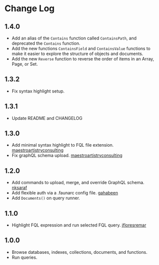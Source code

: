 # Change Log

## 1.4.0

* Add an alias of the `Contains` function called `ContainsPath`, and deprecated the `Contains` function.
* Add the new functions `ContainsField` and `ContainsValue` functions to make it easier to explore the structure of objects and documents.
* Add the new `Reverse` function to reverse the order of items in an Array, Page, or Set.

## 1.3.2

* Fix syntax highlight setup.

## 1.3.1

* Update README and CHANGELOG

## 1.3.0

* Add minimal syntax highlight to FQL file extension. [maestroartistryconsulting](https://github.com/maestroartistryconsulting)
* Fix graphQL schema upload. [maestroartistryconsulting](https://github.com/maestroartistryconsulting)

## 1.2.0

* Add commands to upload, merge, and override GraphQL schema. [nksaraf](https://github.com/nksaraf)
* Add flexible auth via a .faunarc config file. [gahabeen](https://github.com/gahabeen)
* Add `Documents()` on query runner.

## 1.1.0

* Highlight FQL expression and run selected FQL query. [jfloresremar](https://github.com/jfloresremar)

## 1.0.0

* Browse databases, indexes, collections, documents, and functions.
* Run queries.